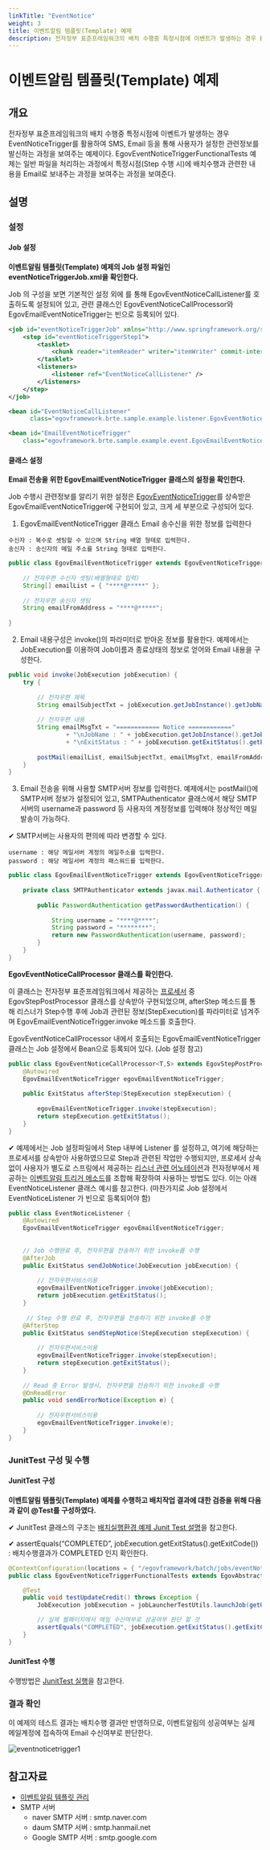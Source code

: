 ```yaml
---
linkTitle: "EventNotice"
weight: 3
title: 이벤트알림 템플릿(Template) 예제
description: 전자정부 표준프레임워크의 배치 수행중 특정시점에 이벤트가 발생하는 경우 EventNoticeTrigger를 활용하여 SMS, Email 등을 통해 사용자가 설정한 관련정보를 발신하는 과정을 보여주는 예제이다. EgovEventNoticeTriggerFunctionalTests 예제는 일반 파일을 처리하는 과정에서 특정시점(Step 수행 시)에 배치수행과 관련한 내용을 Email로 보내주는 과정을 보여주는 과정을 보여준다.
---
```

# 이벤트알림 템플릿(Template) 예제

## 개요
전자정부 표준프레임워크의 배치 수행중 특정시점에 이벤트가 발생하는 경우 EventNoticeTrigger를 활용하여 SMS, Email 등을 통해 사용자가 설정한 관련정보를 발신하는 과정을 보여주는 예제이다. EgovEventNoticeTriggerFunctionalTests 예제는 일반 파일을 처리하는 과정에서 특정시점(Step 수행 시)에 배치수행과 관련한 내용을 Email로 보내주는 과정을 보여주는 과정을 보여준다.

## 설명
### 설정
#### Job 설정
<b>이벤트알림 템플릿(Template) 예제의 Job 설정 파일인 eventNoticeTriggerJob.xml을 확인한다.</b>

Job 의 구성을 보면 기본적인 <tasklet> 설정 외에 <listener> 를 통해 EgovEventNoticeCallListener를 호출하도록 설정되어 있고, 관련 클래스인 EgovEventNoticeCallProcessor와 EgovEmailEventNoticeTrigger는 빈으로 등록되어 있다.

```xml
<job id="eventNoticeTriggerJob" xmlns="http://www.springframework.org/schema/batch">
    <step id="eventNoticeTriggerStep1">
        <tasklet>
            <chunk reader="itemReader" writer="itemWriter" commit-interval="2" />
        </tasklet>
        <listeners>
            <listener ref="EventNoticeCallListener" />
        </listeners>
    </step>
</job>
```

```xml
<bean id="EventNoticeCallListener"
      class="egovframework.brte.sample.example.listener.EgovEventNoticeCallProcessor" />
```

```xml
<bean id="EmailEventNoticeTrigger"
	class="egovframework.brte.sample.example.event.EgovEmailEventNoticeTrigger" />
```

####  클래스 설정
<b>Email 전송을 위한 EgovEmailEventNoticeTrigger 클래스의 설정을 확인한다.</b>

Job 수행시 관련정보를 알리기 위한 설정은 [EgovEventNoticeTrigger](../../../egovframe-runtime/batch-layer/batch-core-event_notice_template_mgmt.md)를 상속받은 EgovEmailEventNoticeTrigger에 구현되어 있고, 크게 세 부분으로 구성되어 있다.

1. EgovEmailEventNoticeTrigger 클래스 Email 송수신을 위한 정보를 입력한다

```
수신자 : 복수로 셋팅할 수 있으며 String 배열 형태로 입력한다.
송신자 : 송신자의 메일 주소를 String 형태로 입력한다.
```

```java
public class EgovEmailEventNoticeTrigger extends EgovEventNoticeTrigger {
 
	// 전자우편 수신자 셋팅(배열형태로 입력)
	String[] emailList = { "****@*****" };
 
	// 전자우편 송신자 셋팅
	String emailFromAddress = "****@*****";
 
}
```

2. Email 내용구성은 invoke()의 파라미터로 받아온 정보를 활용한다. 예제에서는 JobExecution를 이용하여 Job이름과 종료상태의 정보로 얻어와 Email 내용을 구성한다.

```java
public void invoke(JobExecution jobExecution) {
	try {
 
		// 전자우편 제목
		String emailSubjectTxt = jobExecution.getJobInstance().getJobName()	+ " 의 실행 결과 보고서"; 
 
		// 전자우편 내용
		String emailMsgTxt = "============ Notice ============"
				+ "\nJobName : " + jobExecution.getJobInstance().getJobName() 
				+ "\nExitStatus : " + jobExecution.getExitStatus().getExitCode();
 
		postMail(emailList, emailSubjectTxt, emailMsgTxt, emailFromAddress);
	} 
}
```

3. Email 전송을 위해 사용할 SMTP서버 정보를 입력한다. 예제에서는 postMail()에 SMTP서버 정보가 설정되어 있고, SMTPAuthenticator 클래스에서 해당 SMTP서버의 username과 password 등 사용자의 계정정보를 입력해야 정상적인 메일발송이 가능하다.

✔ SMTP서버는 사용자의 편의에 따라 변경할 수 있다.

```
username : 해당 메일서버 계정의 메일주소를 입력한다.
password : 해당 메일서버 계정의 패스워드를 입력한다.
```

```java
public class EgovEmailEventNoticeTrigger extends EgovEventNoticeTrigger {
 
	private class SMTPAuthenticator extends javax.mail.Authenticator {
 
		public PasswordAuthentication getPasswordAuthentication() {
 
			String username = "****@****";
			String password = "********"; 
			return new PasswordAuthentication(username, password);
		}
	}
}
```

<b>EgovEventNoticeCallProcessor 클래스를 확인한다.</b>

이 클래스는 전자정부 표준프레임워크에서 제공하는 [프로세서](../../../egovframe-runtime/batch-layer/batch-core-listener.md#작업-전후처리-관리-egovprepostprocessor) 중 EgovStepPostProcessor 클래스를 상속받아 구현되었으며, afterStep 메소드를 통해 리스너가 Step수행 후에 Job과 관련된 정보(StepExecution)를 파라미터로 넘겨주며 EgovEmailEventNoticeTrigger.invoke 메소드를 호출한다.

EgovEventNoticeCallProcessor 내에서 호출되는 EgovEmailEventNoticeTrigger 클래스는 Job 설정에서 Bean으로 등록되어 있다. (Job 설정 참고)

```java
public class EgovEventNoticeCallProcessor<T,S> extends EgovStepPostProcessor<T,S> {
	@Autowired
	EgovEmailEventNoticeTrigger egovEmailEventNoticeTrigger;
 
	public ExitStatus afterStep(StepExecution stepExecution) {
 
		egovEmailEventNoticeTrigger.invoke(stepExecution);
		return stepExecution.getExitStatus();
	}
}
```

✔ 예제에서는 Job 설정파일에서 Step 내부에 Listener 를 설정하고, 여기에 해당하는 프로세서를 상속받아 사용하였으므로 Step과 관련된 작업만 수행되지만, 프로세서 상속 없이 사용자가 별도로 스프링에서 제공하는 [리스너 관련 어노테이션](../../../egovframe-runtime/batch-layer/batch-core-listener.md)과 전자정부에서 제공하는 [이벤트알림 트리거 메소드](../../../egovframe-runtime/batch-layer/batch-core-event_notice_template_mgmt#egoveventnoticetrigger)를 조합해 확장하여 사용하는 방법도 있다. 이는 아래 EventNoticeListener 클래스 예시를 참고한다. (마찬가지로 Job 설정에서 EventNoticeListener 가 빈으로 등록되어야 함)

```java
public class EventNoticeListener {
	@Autowired
	EgovEmailEventNoticeTrigger egovEmailEventNoticeTrigger;
 
 
	// Job 수행완료 후, 전자우편을 전송하기 위한 invoke를 수행
	@AfterJob
	public ExitStatus sendJobNotice(JobExecution jobExecution) {
 
		// 전자우편서비스이용
		egovEmailEventNoticeTrigger.invoke(jobExecution);
		return jobExecution.getExitStatus();
	}
 
	 // Step 수행 완료 후, 전자우편을 전송하기 위한 invoke를 수행
	@AfterStep
	public ExitStatus sendStepNotice(StepExecution stepExecution) {
 
		// 전자우편서비스이용
		egovEmailEventNoticeTrigger.invoke(stepExecution);
		return stepExecution.getExitStatus();
	}
 
	// Read 중 Error 발생시, 전자우편을 전송하기 위한 invoke를 수행
	@OnReadError
	public void sendErrorNotice(Exception e) {
 
		// 전자우편서비스이용
		egovEmailEventNoticeTrigger.invoke(e);
	}
}
```

### JunitTest 구성 및 수행
#### JunitTest 구성
<b>이벤트알림 템플릿(Template) 예제를 수행하고 배치작업 결과에 대한 검증을 위해 다음과 같이 @Test를 구성하였다.</b>

✔ JunitTest 클래스의 구조는 [배치실행환경 예제 Junit Test 설명](./batch-example-run_junit_test.md)을 참고한다.

✔ assertEquals(“COMPLETED”, jobExecution.getExitStatus().getExitCode()) : 배치수행결과가 COMPLETED 인지 확인한다.

```java
@ContextConfiguration(locations = { "/egovframework/batch/jobs/eventNoticeTriggerJob.xml" })
public class EgovEventNoticeTriggerFunctionalTests extends EgovAbstractIoSampleTests {

    @Test
    public void testUpdateCredit() throws Exception {
        JobExecution jobExecution = jobLauncherTestUtils.launchJob(getUniqueJobParameters());

        // 실제 웹페이지에서 메일 수신여부로 성공여부 판단 할 것
        assertEquals("COMPLETED", jobExecution.getExitStatus().getExitCode());
    }
}
```

#### JunitTest 수행
수행방법은 [JunitTest 실행](https://www.egovframe.go.kr/wiki/doku.php?id=egovframework:dev2:tst:test_case)을 참고한다.

### 결과 확인
이 예제의 테스트 결과는 배치수행 결과만 반영하므로, 이벤트알림의 성공여부는 실제 메일계정에 접속하여 Email 수신여부로 판단한다.

![eventnoticetrigger1](./images/eventnoticetrigger1.png)

## 참고자료
- [이벤트알림 템플릿 관리](../../../egovframe-runtime/batch-layer/batch-core-event_notice_template_mgmt.md)
- SMTP 서버
  - naver SMTP 서버 : smtp.naver.com
  - daum SMTP 서버 : smtp.hanmail.net
  - Google SMTP 서버 : smtp.google.com